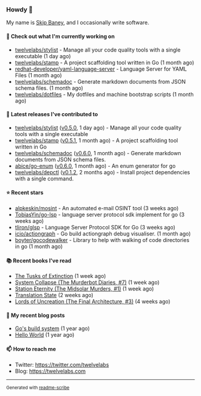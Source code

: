 ### Howdy 👋

My name is [Skip Baney](https://twelvelabs.com), and I occasionally write software.

#### 👷 Check out what I'm currently working on

- [twelvelabs/stylist](https://github.com/twelvelabs/stylist) - Manage all your code quality tools with a single executable (1 day ago)
- [twelvelabs/stamp](https://github.com/twelvelabs/stamp) - A project scaffolding tool written in Go (1 month ago)
- [redhat-developer/yaml-language-server](https://github.com/redhat-developer/yaml-language-server) - Language Server for YAML Files (1 month ago)
- [twelvelabs/schemadoc](https://github.com/twelvelabs/schemadoc) - Generate markdown documents from JSON schema files. (1 month ago)
- [twelvelabs/dotfiles](https://github.com/twelvelabs/dotfiles) - My dotfiles and machine bootstrap scripts  (1 month ago)

#### 🔭 Latest releases I've contributed to

- [twelvelabs/stylist](https://github.com/twelvelabs/stylist) ([v0.5.0](https://github.com/twelvelabs/stylist/releases/tag/v0.5.0), 1 day ago) - Manage all your code quality tools with a single executable
- [twelvelabs/stamp](https://github.com/twelvelabs/stamp) ([v0.5.1](https://github.com/twelvelabs/stamp/releases/tag/v0.5.1), 1 month ago) - A project scaffolding tool written in Go
- [twelvelabs/schemadoc](https://github.com/twelvelabs/schemadoc) ([v0.6.0](https://github.com/twelvelabs/schemadoc/releases/tag/v0.6.0), 1 month ago) - Generate markdown documents from JSON schema files.
- [abice/go-enum](https://github.com/abice/go-enum) ([v0.6.0](https://github.com/abice/go-enum/releases/tag/v0.6.0), 1 month ago) - An enum generator for go
- [twelvelabs/depctl](https://github.com/twelvelabs/depctl) ([v0.1.2](https://github.com/twelvelabs/depctl/releases/tag/v0.1.2), 2 months ago) - Install project dependencies with a single command.

#### ⭐ Recent stars

- [alpkeskin/mosint](https://github.com/alpkeskin/mosint) - An automated e-mail OSINT tool (3 weeks ago)
- [TobiasYin/go-lsp](https://github.com/TobiasYin/go-lsp) - language server protocol sdk implement for go (3 weeks ago)
- [tliron/glsp](https://github.com/tliron/glsp) - Language Server Protocol SDK for Go (3 weeks ago)
- [icio/actiongraph](https://github.com/icio/actiongraph) - Go build actiongraph debug visualiser. (1 month ago)
- [boyter/gocodewalker](https://github.com/boyter/gocodewalker) - Library to help with walking of code directories in go (1 month ago)

#### 📚 Recent books I've read

- [The Tusks of Extinction](https://www.goodreads.com/review/show/6235914464?utm_medium=api&amp;utm_source=rss) (1 week ago)
- [System Collapse (The Murderbot Diaries, #7)](https://www.goodreads.com/review/show/5308316531?utm_medium=api&amp;utm_source=rss) (1 week ago)
- [Station Eternity (The Midsolar Murders, #1)](https://www.goodreads.com/review/show/5027290745?utm_medium=api&amp;utm_source=rss) (1 week ago)
- [Translation State](https://www.goodreads.com/review/show/5061977993?utm_medium=api&amp;utm_source=rss) (2 weeks ago)
- [Lords of Uncreation (The Final Architecture, #3)](https://www.goodreads.com/review/show/5308322130?utm_medium=api&amp;utm_source=rss) (4 weeks ago)

#### 📜 My recent blog posts

- [Go&#39;s build system](https://twelvelabs.com/2023/01/02/go-build-system/) (1 year ago)
- [Hello World](https://twelvelabs.com/2022/11/20/hello-world/) (1 year ago)

#### 📫 How to reach me

- Twitter: <https://twitter.com/twelvelabs>
- Blog: <https://twelvelabs.com>

---

<sup>Generated with [readme-scribe](https://github.com/muesli/readme-scribe)</sup>
